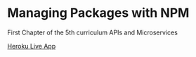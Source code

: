# Managing Packages with NPM

First Chapter of the 5th curriculum APIs and Microservices

[Heroku Live App](https://floating-garden-95500.herokuapp.com/)
